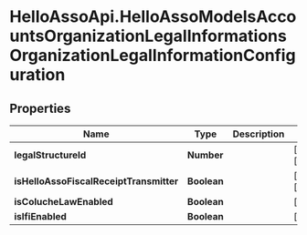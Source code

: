 # HelloAssoApi.HelloAssoModelsAccountsOrganizationLegalInformationsOrganizationLegalInformationConfiguration

## Properties

Name | Type | Description | Notes
------------ | ------------- | ------------- | -------------
**legalStructureId** | **Number** |  | [optional] [readonly] 
**isHelloAssoFiscalReceiptTransmitter** | **Boolean** |  | [optional] [readonly] 
**isColucheLawEnabled** | **Boolean** |  | [optional] 
**isIfiEnabled** | **Boolean** |  | [optional] 


